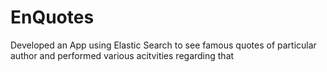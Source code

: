 # EnQuotes
Developed an App using Elastic Search to see famous quotes of particular author and performed various acitvities regarding that
